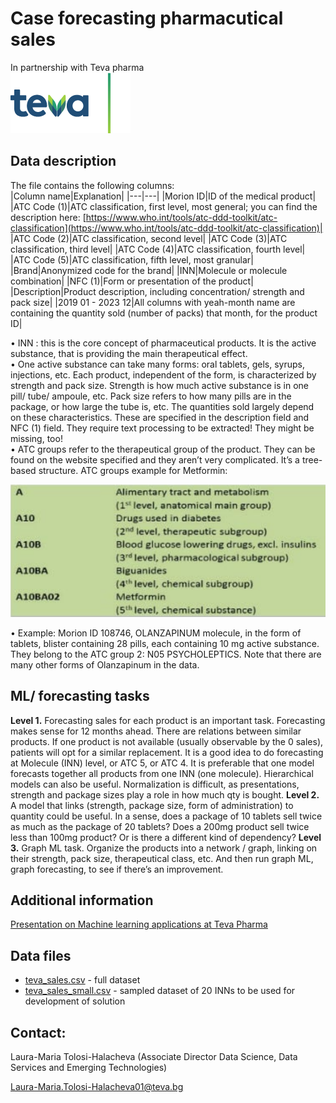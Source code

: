 # Case forecasting pharmacutical sales  

In partnership with Teva pharma  
![Teva pharma](/img/teva_logo.png)  

## Data description  

The file contains the following columns:  
|Column name|Explanation|
|---|---|
|Morion ID|ID of the medical product|
|ATC Code (1)|ATC classification, first level, most general; you can find the description here: [https://www.who.int/tools/atc-ddd-toolkit/atc-classification](https://www.who.int/tools/atc-ddd-toolkit/atc-classification)| 
|ATC Code (2)|ATC classification, second level|
|ATC Code (3)|ATC classification, third level|
|ATC Code (4)|ATC classification, fourth level|
|ATC Code (5)|ATC classification, fifth level, most granular|
|Brand|Anonymized code for the brand|
|INN|Molecule or molecule combination|
|NFC (1)|Form or presentation of the product|
|Description|Product description, including concentration/ strength and pack size|
|2019 01 - 2023 12|All columns with yeah-month name are containing the quantity sold (number of packs) that month, for the product ID|
	
• INN : this is the core concept of pharmaceutical products. It is the active substance, that is providing the main therapeutical effect.  
• One active substance can take many forms: oral tablets, gels, syrups, injections, etc. Each product, independent of the form, is characterized by strength and pack size.  Strength is how much active substance is in one pill/ tube/ ampoule, etc. Pack size refers to how many pills are in the package, or how large the tube is, etc.  The quantities sold largely depend on these characteristics. These are specified in the description field and NFC (1) field. They require text processing to be extracted! They might be missing, too!  
• ATC groups refer to the therapeutical group of the product. They can be found on the website specified and they aren’t very complicated. It’s a tree-based structure. ATC groups example for Metformin:  
    
![metformin example](/img/metformin.png)    

• Example: Morion ID 108746, OLANZAPINUM molecule, in the form of tablets, blister containing 28 pills, each containing 10 mg active substance. They belong to the ATC group 2: N05 PSYCHOLEPTICS.  Note that there are many other forms of Olanzapinum in the data.  

## ML/ forecasting tasks
**Level 1.** Forecasting sales for each product is an important task. Forecasting makes sense for 12 months ahead. There are relations between similar products. If one product is not available (usually observable by the 0 sales), patients will opt for a similar replacement. It is a good idea to do forecasting at Molecule (INN) level, or ATC 5, or ATC 4. It is preferable that one model forecasts together all products from one INN (one molecule). Hierarchical models can also be useful. Normalization is difficult, as presentations, strength and package sizes play a role in how much qty is bought.
**Level 2.** A model that links (strength, package size, form of administration) to quantity could be useful. In a sense, does a package of 10 tablets sell twice as much as the package of 20 tablets? Does a 200mg product sell twice less than 100mg product? Or is there a different kind of dependency?
**Level 3.** Graph ML task. Organize the products into a network / graph, linking on their strength, pack size, therapeutical class, etc. And then run graph ML, graph forecasting, to see if there’s an improvement.

## Additional information
[Presentation on Machine learning applications at Teva Pharma ](/img/MLapps_Teva_Pharma.pdf)  

## Data files
* [teva_sales.csv](/data/teva_sales.csv) - full dataset  
* [teva_sales_small.csv](/data/teva_sales_small.csv) - sampled dataset of 20 INNs to be used for development of solution  


## Contact:  

Laura-Maria Tolosi-Halacheva (Associate Director Data Science, Data Services and Emerging Technologies)

Laura-Maria.Tolosi-Halacheva01@teva.bg


